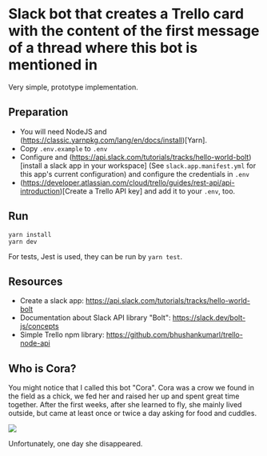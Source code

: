 # Slack bot that creates a Trello card with the content of the first message of a thread where this bot is mentioned in

Very simple, prototype implementation.

## Preparation

* You will need NodeJS and (https://classic.yarnpkg.com/lang/en/docs/install)[Yarn].
* Copy `.env.example` to `.env`
* Configure and (https://api.slack.com/tutorials/tracks/hello-world-bolt)[install a slack app in your workspace] (See `slack.app.manifest.yml` for this app's current configuration) and configure the credentials in `.env`
* (https://developer.atlassian.com/cloud/trello/guides/rest-api/api-introduction)[Create a Trello API key] and add it to your `.env`, too.

## Run

```shell
yarn install
yarn dev
```

For tests, Jest is used, they can be run by `yarn test`.

## Resources

* Create a slack app: https://api.slack.com/tutorials/tracks/hello-world-bolt
* Documentation about Slack API library "Bolt": https://slack.dev/bolt-js/concepts
* Simple Trello npm library: https://github.com/bhushankumarl/trello-node-api

## Who is Cora?

You might notice that I called this bot "Cora". Cora was a crow we found in the field as a chick, we fed her and raised her up and spent great time together. After the first weeks, after she learned to fly, she mainly lived outside, but came at least once or twice a day asking for food and cuddles.

![](https://lh3.googleusercontent.com/pw/AM-JKLX4rkhV8kQr1p8t_RJvSoyu6413Wgg4Y0V15pjoFeiPnLqKeUovSxwEz-SHBfatiq7VfA3ZxkZfHnd3fi0VslXskoeaaipm3-8EFed-jqjkHI-d5VCPc_o2ZlpZTUoICPxcmBG2lTdI6MBEzNlpkeDL8w=w2995-h500-no)

Unfortunately, one day she disappeared.
